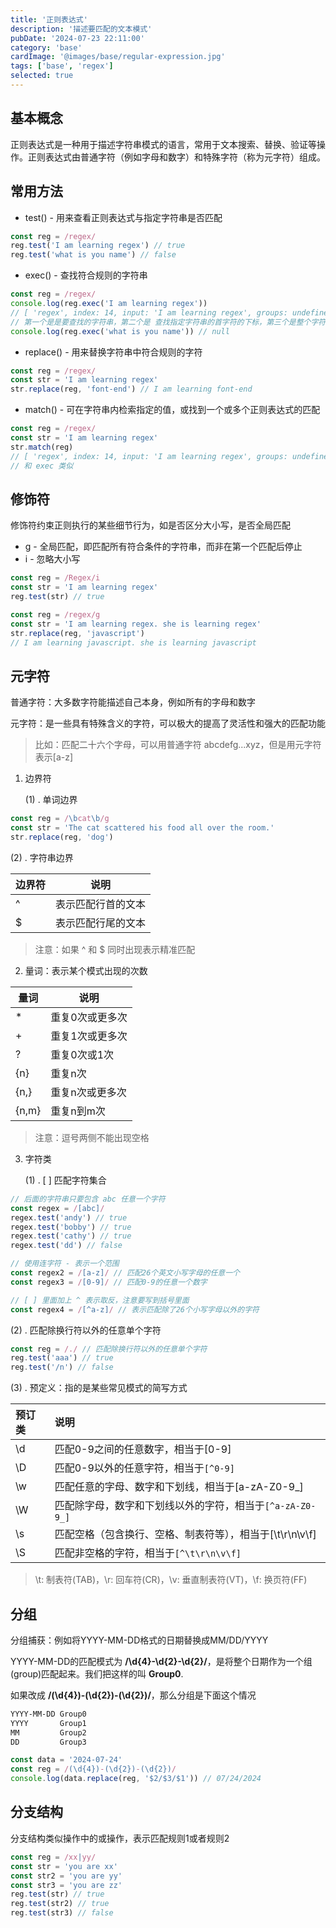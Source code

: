 ```yaml
---
title: '正则表达式'
description: '描述要匹配的文本模式'
pubDate: '2024-07-23 22:11:00'
category: 'base'
cardImage: '@images/base/regular-expression.jpg'
tags: ['base', 'regex']
selected: true
---
```


## 基本概念

正则表达式是一种用于描述字符串模式的语言，常用于文本搜索、替换、验证等操作。正则表达式由普通字符（例如字母和数字）和特殊字符（称为元字符）组成。

## 常用方法

- test() - 用来查看正则表达式与指定字符串是否匹配

```js
const reg = /regex/
reg.test('I am learning regex') // true
reg.test('what is you name') // false
```

- exec() - 查找符合规则的字符串

```js
const reg = /regex/
console.log(reg.exec('I am learning regex'))
// [ 'regex', index: 14, input: 'I am learning regex', groups: undefined
// 第一个是是要查找的字符串，第二个是 查找指定字符串的首字符的下标，第三个是整个字符串
console.log(reg.exec('what is you name')) // null
```

- replace() - 用来替换字符串中符合规则的字符

```js
const reg = /regex/
const str = 'I am learning regex'
str.replace(reg, 'font-end') // I am learning font-end
```

- match() - 可在字符串内检索指定的值，或找到一个或多个正则表达式的匹配

```js
const reg = /regex/
const str = 'I am learning regex'
str.match(reg)
// [ 'regex', index: 14, input: 'I am learning regex', groups: undefined ]
// 和 exec 类似
```

## 修饰符

修饰符约束正则执行的某些细节行为，如是否区分大小写，是否全局匹配

- g - 全局匹配，即匹配所有符合条件的字符串，而非在第一个匹配后停止
- i - 忽略大小写

```js
const reg = /Regex/i
const str = 'I am learning regex'
reg.test(str) // true
```

```js
const reg = /regex/g
const str = 'I am learning regex. she is learning regex'
str.replace(reg, 'javascript')
// I am learning javascript. she is learning javascript
```

## 元字符

普通字符：大多数字符能描述自己本身，例如所有的字母和数字

元字符：是一些具有特殊含义的字符，可以极大的提高了灵活性和强大的匹配功能

> 比如：匹配二十六个字母，可以用普通字符 abcdefg...xyz，但是用元字符表示[a-z]

1. 边界符

   (1) . 单词边界

```js
const reg = /\bcat\b/g
const str = 'The cat scattered his food all over the room.'
str.replace(reg, 'dog')
```

(2) . 字符串边界

| 边界符 | 说明               |
| :----- | ------------------ |
| ^      | 表示匹配行首的文本 |
| $      | 表示匹配行尾的文本 |

> 注意：如果 ^ 和 $ 同时出现表示精准匹配

2. 量词：表示某个模式出现的次数

| 量词  | 说明            |
| ----- | --------------- |
| \*    | 重复0次或更多次 |
| +     | 重复1次或更多次 |
| ?     | 重复0次或1次    |
| {n}   | 重复n次         |
| {n,}  | 重复n次或更多次 |
| {n,m} | 重复n到m次      |

> 注意：逗号两侧不能出现空格

3. 字符类

   (1) . [ ] 匹配字符集合

```js
// 后面的字符串只要包含 abc 任意一个字符
const regex = /[abc]/
regex.test('andy') // true
regex.test('bobby') // true
regex.test('cathy') // true
regex.test('dd') // false

// 使用连字符 - 表示一个范围
const regex2 = /[a-z]/ // 匹配26个英文小写字母的任意一个
const regex3 = /[0-9]/ // 匹配0-9的任意一个数字

// [ ] 里面加上 ^ 表示取反，注意要写到括号里面
const regex4 = /[^a-z]/ // 表示匹配除了26个小写字母以外的字符
```

(2) . 匹配除换行符以外的任意单个字符

```js
const reg = /./ // 匹配除换行符以外的任意单个字符
reg.test('aaa') // true
reg.test('/n') // false
```

(3) . 预定义：指的是某些常见模式的简写方式

| 预订类 | 说明                                                      |
| :----- | :-------------------------------------------------------- |
| \d     | 匹配0-9之间的任意数字，相当于[0-9]                        |
| \D     | 匹配0-9以外的任意字符，相当于`[^0-9]`                     |
| \w     | 匹配任意的字母、数字和下划线，相当于[a-zA-Z0-9_]          |
| \W     | 匹配除字母，数字和下划线以外的字符，相当于`[^a-zA-Z0-9_]` |
| \s     | 匹配空格（包含换行、空格、制表符等），相当于[\t\r\n\v\f]  |
| \S     | 匹配非空格的字符，相当于`[^\t\r\n\v\f]`                   |

> \t: 制表符(TAB)，\r: 回车符(CR)，\v: 垂直制表符(VT)，\f: 换页符(FF)

## 分组

分组捕获：例如将YYYY-MM-DD格式的日期替换成MM/DD/YYYY

YYYY-MM-DD的匹配模式为 **/\d{4}-\d{2}-\d{2}/**，是将整个日期作为一个组(group)匹配起来。我们把这样的叫 **Group0**.

如果改成 **/(\d{4})-(\d{2})-(\d{2})/**，那么分组是下面这个情况

```txt
YYYY-MM-DD Group0
YYYY       Group1
MM         Group2
DD         Group3
```

```js
const data = '2024-07-24'
const reg = /(\d{4})-(\d{2})-(\d{2})/
console.log(data.replace(reg, '$2/$3/$1')) // 07/24/2024
```

## 分支结构

分支结构类似操作中的或操作，表示匹配规则1或者规则2

```js
const reg = /xx|yy/
const str = 'you are xx'
const str2 = 'you are yy'
const str3 = 'you are zz'
reg.test(str) // true
reg.test(str2) // true
reg.test(str3) // false
```
